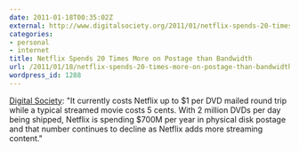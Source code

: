 ```yaml
---
date: 2011-01-18T00:35:02Z
external: http://www.digitalsociety.org/2011/01/netflix-spends-20-times-more-on-postage-than-bandwidth/
categories:
- personal
- internet
title: Netflix Spends 20 Times More on Postage than Bandwidth
url: /2011/01/18/netflix-spends-20-times-more-on-postage-than-bandwidth/
wordpress_id: 1288
---
```


<a href="http://www.digitalsociety.org/2011/01/netflix-spends-20-times-more-on-postage-than-bandwidth/">Digital Society</a>: "It currently costs Netflix up to $1 per DVD mailed round trip while a typical streamed movie costs 5 cents. With 2 million DVDs per day being shipped, Netflix is spending $700M per year in physical disk postage and that number continues to decline as Netflix adds more streaming content."
